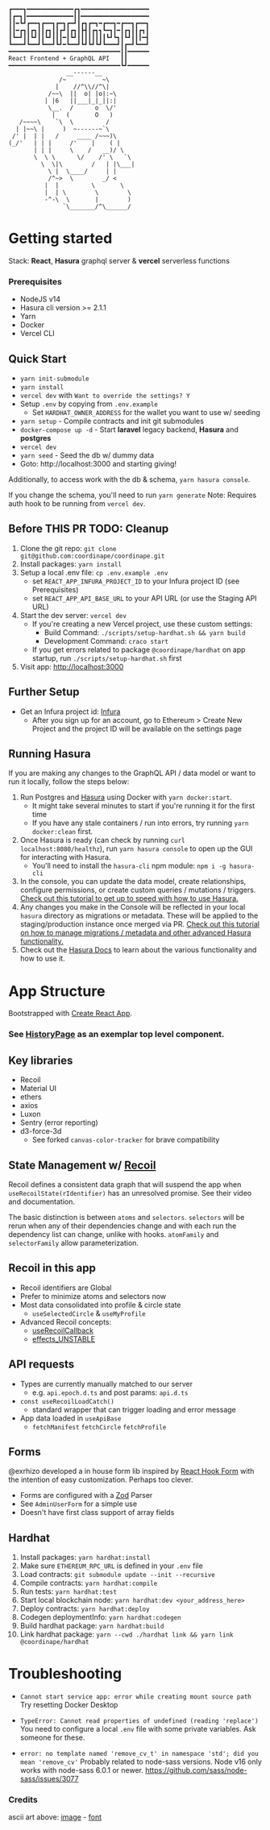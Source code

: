```
┏━━━┓━━━━━━━━━━━━━┏┓━━━━━━━━━━━━━━━━━━━
┃┏━┓┃━━━━━━━━━━━━━┃┃━━━━━━━━━━━━━━━━━━━
┃┃━┗┛┏━━┓┏━━┓┏━┓┏━┛┃┏┓┏━┓━┏━━┓━┏━━┓┏━━┓
┃┃━┏┓┃┏┓┃┃┏┓┃┃┏┛┃┏┓┃┣┫┃┏┓┓┗━┓┃━┃┏┓┃┃┏┓┃
┃┗━┛┃┃┗┛┃┃┗┛┃┃┃━┃┗┛┃┃┃┃┃┃┃┃┗┛┗┓┃┗┛┃┃┃━┫
┗━━━┛┗━━┛┗━━┛┗┛━┗━━┛┗┛┗┛┗┛┗━━━┛┃┏━┛┗━━┛
━━━━━━━━━━━━━━━━━━━━━━━━━━━━━━━┃┃━━━━━━
React Frontend + GraphQL API   ┃┃
━━━━━━━━━━━━━━━━━━━━━━━━━━━━━━━┗┛━━━━━━
                __------__
              /~          ~\
             |    //^\\//^\|
           /~~\  ||  o| |o|:~\
          | |6   ||___|_|_||:|
           \__.  /      o  \/'
            |   (       O   )
   /~~~~\    `\  \         /
  | |~~\ |     )  ~------~`\
 /' |  | |   /     ____ /~~~)\
(_/'   | | |     /'    |    ( |
       | | |     \    /   __)/ \
       \  \ \      \/    /' \   `\
         \  \|\        /   | |\___|
           \ |  \____/     | |
           /^~>  \        _/ <
          |  |         \       \
          |  | \        \        \
          -^-\  \       |        )
               `\_______/^\______/
```

# Getting started

Stack: **React**, **Hasura** graphql server & **vercel** serverless functions

### Prerequisites

- NodeJS v14
- Hasura cli version >= 2.1.1
- Yarn
- Docker
- Vercel CLI

## Quick Start

- `yarn init-submodule`
- `yarn install`
- `vercel dev` with `Want to override the settings? Y`
- Setup `.env` by copying from `.env.example`
  - Set `HARDHAT_OWNER_ADDRESS` for the wallet you want to use w/ seeding
- `yarn setup` - Compile contracts and init git submodules
- `docker-compose up -d` - Start **laravel** legacy backend, **Hasura** and **postgres**
- `vercel dev`
- `yarn seed` - Seed the db w/ dummy data
- Goto: http://localhost:3000 and starting giving!

Additionally, to access work with the db & schema, `yarn hasura console`.

If you change the schema, you'll need to run `yarn generate` Note: Requires auth hook to be running from `vercel dev`.

## Before THIS PR TODO: Cleanup

1. Clone the git repo: `git clone git@github.com:coordinape/coordinape.git`
2. Install packages: `yarn install`
3. Setup a local .env file: `cp .env.example .env`
   - set `REACT_APP_INFURA_PROJECT_ID` to your Infura project ID (see Prerequisites)
   - set `REACT_APP_API_BASE_URL` to your API URL (or use the Staging API URL)
4. Start the dev server: `vercel dev`
   - If you're creating a new Vercel project, use these custom settings:
     - Build Command: `./scripts/setup-hardhat.sh && yarn build`
     - Development Command: `craco start`
   - If you get errors related to package `@coordinape/hardhat` on app startup, run `./scripts/setup-hardhat.sh` first
5. Visit app: [http://localhost:3000](http://localhost:3000)

## Further Setup

- Get an Infura project id: [Infura](https://infura.io)
  - After you sign up for an account, go to Ethereum > Create New Project and the project ID will be available on the settings page

## Running Hasura

If you are making any changes to the GraphQL API / data model or want to run it locally, follow the steps below:

1. Run Postgres and [Hasura](https://hasura.io/) using Docker with `yarn docker:start`.
   - It might take several minutes to start if you're running it for the first time
   - If you have any stale containers / run into errors, try running `yarn docker:clean` first.
2. Once Hasura is ready (can check by running `curl localhost:8080/healthz`), run `yarn hasura console` to open up the GUI for interacting with Hasura.
   - You'll need to install the `hasura-cli` npm module: `npm i -g hasura-cli`
3. In the console, you can update the data model, create relationships, configure permissions, or create custom queries / mutations / triggers. [Check out this tutorial to get up to speed with how to use Hasura.](https://hasura.io/learn/graphql/hasura/introduction)
4. Any changes you make in the Console will be reflected in your local `hasura` directory as migrations or metadata. These will be applied to the staging/production instance once merged via PR. [Check out this tutorial on how to manage migrations / metadata and other advanced Hasura functionality.](https://hasura.io/learn/graphql/hasura-advanced/introduction/)
5. Check out the [Hasura Docs](https://hasura.io/docs/latest/graphql/core/databases/postgres/index.html) to learn about the various functionality and how to use it.

# App Structure

Bootstrapped with [Create React App](https://github.com/facebook/create-react-app).

### See [HistoryPage](https://github.com/coordinape/coordinape/blob/master/src/pages/HistoryPage/HistoryPage.tsx) as an exemplar top level component.

## Key libraries

- Recoil
- Material UI
- ethers
- axios
- Luxon
- Sentry (error reporting)
- d3-force-3d
  - See forked `canvas-color-tracker` for brave compatibility

## State Management w/ [Recoil](https://recoiljs.org/)

Recoil defines a consistent data graph that will suspend the app when `useRecoilState(rIdentifier)` has an unresolved promise. See their video and documentation.

The basic distinction is between `atoms` and `selectors`. `selectors` will be rerun when any of their dependencies change and with each run the dependency list can change, unlike with hooks. `atomFamily` and `selectorFamily` allow parameterization.

## Recoil in this app

- Recoil identifiers are Global
- Prefer to minimize atoms and selectors now
- Most data consolidated into profile & circle state
  - `useSelectedCircle` & `useMyProfile`
- Advanced Recoil concepts:
  - [useRecoilCallback](https://recoiljs.org/docs/api-reference/core/useRecoilCallback)
  - [effects_UNSTABLE](https://recoiljs.org/docs/guides/atom-effects)

## API requests

- Types are currently manually matched to our server
  - e.g. `api.epoch.d.ts` and post params: `api.d.ts`
- `const useRecoilLoadCatch()`
  - standard wrapper that can trigger loading and error message
- App data loaded in `useApiBase`
  - `fetchManifest` `fetchCircle` `fetchProfile`

## Forms

@exrhizo developed a in house form lib inspired by [React Hook Form](https://react-hook-form.com/) with the intention of easy customization. Perhaps too
clever.

- Forms are configured with a [Zod](https://github.com/colinhacks/zod) Parser
- See `AdminUserForm` for a simple use
- Doesn't have first class support of array fields

## Hardhat

1. Install packages: `yarn hardhat:install`
2. Make sure `ETHEREUM_RPC_URL` is defined in your `.env` file
3. Load contracts: `git submodule update --init --recursive`
4. Compile contracts: `yarn hardhat:compile`
5. Run tests: `yarn hardhat:test`
6. Start local blockchain node: `yarn hardhat:dev <your_address_here>`
7. Deploy contracts: `yarn hardhat:deploy`
8. Codegen deploymentInfo: `yarn hardhat:codegen`
9. Build hardhat package: `yarn hardhat:build`
10. Link hardhat package: `yarn --cwd ./hardhat link && yarn link @coordinape/hardhat`

# Troubleshooting

- `Cannot start service app: error while creating mount source path`
  Try resetting Docker Desktop

- `TypeError: Cannot read properties of undefined (reading 'replace')`
  You need to configure a local `.env` file with some private variables. Ask someone for these.

- `error: no template named 'remove_cv_t' in namespace 'std'; did you mean 'remove_cv'`
  Probably related to node-sass versions. Node v16 only works with node-sass 6.0.1 or newer. https://github.com/sass/node-sass/issues/3077

### Credits

ascii art above: [image](https://www.asciiart.eu/animals/monkeys) - [font](https://textpaint.net/)
